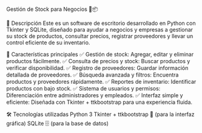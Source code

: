 Gestión de Stock para Negocios 🛒📦

📌 Descripción
Este es un software de escritorio desarrollado en Python con Tkinter y SQLite, diseñado para ayudar a negocios y empresas a gestionar su stock de productos, consultar precios, registrar proveedores y llevar un control eficiente de su inventario.

🚀 Características principales
✅ Gestión de stock: Agregar, editar y eliminar productos fácilmente.
✅ Consulta de precios y stock: Buscar productos y verificar disponibilidad.
✅ Registro de proveedores: Guardar información detallada de proveedores.
✅ Búsqueda avanzada y filtros: Encuentra productos y proveedores rápidamente.
✅ Reportes de inventario: Identificar productos con bajo stock.
✅ Sistema de usuarios y permisos: Diferenciación entre administradores y empleados.
✅ Interfaz simple y eficiente: Diseñada con Tkinter + ttkbootstrap para una experiencia fluida.

🛠️ Tecnologías utilizadas
Python 3
Tkinter + ttkbootstrap 🎨 (para la interfaz gráfica)
SQLite 🗄️ (para la base de datos)
